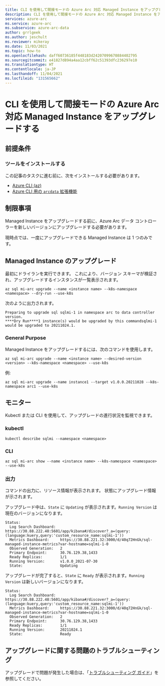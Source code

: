 ```yaml
---
title: CLI を使用して間接モードの Azure Arc 対応 Managed Instance をアップグレードする
description: CLI を使用して間接モードの Azure Arc 対応 Managed Instance をアップグレードする
services: azure-arc
ms.service: azure-arc
ms.subservice: azure-arc-data
author: grrlgeek
ms.author: jeschult
ms.reviewer: mikeray
ms.date: 11/03/2021
ms.topic: how-to
ms.openlocfilehash: daff60736185f448183d24207099670884402795
ms.sourcegitcommit: e41827d894a4aa12cbff62c51393dfc236297e10
ms.translationtype: HT
ms.contentlocale: ja-JP
ms.lasthandoff: 11/04/2021
ms.locfileid: "131565662"
---
```

# <a name="upgrade-an-indirect-mode-azure-arc-enabled-managed-instance-using-the-cli"></a>CLI を使用して間接モードの Azure Arc 対応 Managed Instance をアップグレードする

## <a name="prerequisites"></a>前提条件

### <a name="install-tools"></a>ツールをインストールする

この記事のタスクに進む前に、次をインストールする必要があります。

- [Azure CLI (az)](/cli/azure/install-azure-cli)
- [Azure CLI 用の `arcdata` 拡張機能](install-arcdata-extension.md)

## <a name="limitations"></a>制限事項

Managed Instance をアップグレードする前に、Azure Arc データ コントローラーを新しいバージョンにアップグレードする必要があります。

現時点では、一度にアップグレードできる Managed Instance は 1 つのみです。

## <a name="upgrade-the-managed-instance"></a>Managed Instance のアップグレード

最初にドライランを実行できます。 これにより、バージョン スキーマが検証され、アップグレードするインスタンスが一覧表示されます。

````cli
az sql mi-arc upgrade --name <instance name> --k8s-namespace <namespace> --dry-run --use-k8s
````

次のように出力されます。

```output
Preparing to upgrade sql sqlmi-1 in namespace arc to data controller version.
****Dry Run****1 instance(s) would be upgraded by this commandsqlmi-1 would be upgraded to 20211024.1.
```

### <a name="general-purpose"></a>General Purpose

Managed Instance をアップグレードするには、次のコマンドを使用します。

````cli
az sql mi-arc upgrade --name <instance name> --desired-version <version> --k8s-namespace <namespace> --use-k8s
````

例:

````cli
az sql mi-arc upgrade --name instance1 --target v1.0.0.20211028 --k8s-namespace arc1 --use-k8s
````

## <a name="monitor"></a>モニター

Kubectl または CLI を使用して、アップグレードの進行状況を監視できます。

### <a name="kubectl"></a>kubectl

```console
kubectl describe sqlmi --namespace <namespace>
```

### <a name="cli"></a>CLI

```cli
az sql mi-arc show --name <instance name> --k8s-namespace <namespace> --use-k8s
```

### <a name="output"></a>出力

コマンドの出力に、リソース情報が表示されます。 状態にアップグレード情報が示されます。

アップグレード中は、```State``` に ```Updating``` が表示されます。```Running Version``` は現在のバージョンになります。

```output
Status:
  Log Search Dashboard:  https://30.88.222.48:5601/app/kibana#/discover?_a=(query:(language:kuery,query:'custom_resource_name:sqlmi-1'))
  Metrics Dashboard:     https://30.88.221.32:3000/d/40q72HnGk/sql-managed-instance-metrics?var-hostname=sqlmi-1-0
  Observed Generation:   2
  Primary Endpoint:      30.76.129.38,1433
  Ready Replicas:        1/1
  Running Version:       v1.0.0_2021-07-30
  State:                 Updating
```

アップグレードが完了すると、```State``` に ```Ready``` が表示されます。```Running Version``` は新しいバージョンになります。

```output
Status:
  Log Search Dashboard:  https://30.88.222.48:5601/app/kibana#/discover?_a=(query:(language:kuery,query:'custom_resource_name:sqlmi-1'))
  Metrics Dashboard:     https://30.88.221.32:3000/d/40q72HnGk/sql-managed-instance-metrics?var-hostname=sqlmi-1-0
  Observed Generation:   2
  Primary Endpoint:      30.76.129.38,1433
  Ready Replicas:        1/1
  Running Version:       20211024.1
  State:                 Ready
```

## <a name="troubleshoot-upgrade-problems"></a>アップグレードに関する問題のトラブルシューティング

アップグレードで問題が発生した場合は、「[トラブルシューティング ガイド](troubleshoot-guide.md)」を参照してください。
